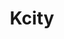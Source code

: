 ---
pid: FS339
title: Kcity
location_transcription: olaciry
zipcode: 
outside_phl: 
neighborhood: 
age: '6'
age_range: 6-13
instagram: 
image_file_name: FS_339.jpg
proposal_transcription: 
topic: Unknown
topic_summary: '0'
type: Other No Form
keywords_other: 
credit: lyrik Jalhsih
image_labels: 
twitter: 
facebook: 
permalink: "/monuments/fs339/"
layout: item-page
---